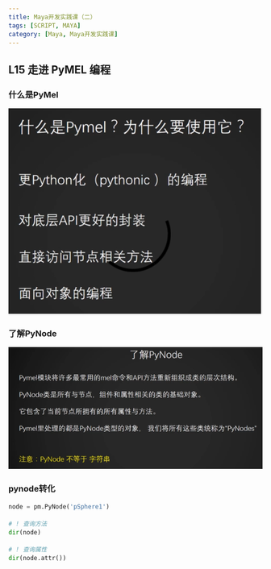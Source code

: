 ```yaml
---
title: Maya开发实践课（二）
tags: [SCRIPT, MAYA]
category: [Maya, Maya开发实践课]
---
```


## L15 走进 PyMEL 编程
### 什么是PyMel
![](Maya开发实践课（二）/L15_1.png)

### 了解PyNode
![](Maya开发实践课（二）/L15_2.png)

### pynode转化
```python
node = pm.PyNode('pSphere1')

# ! 查询方法
dir(node)

# ! 查询属性
dir(node.attr())
```